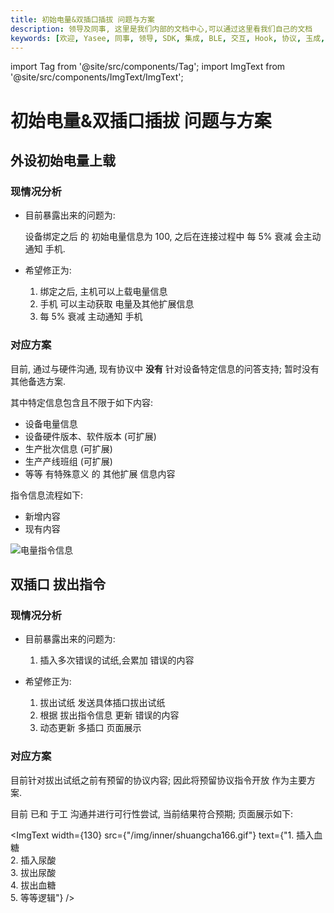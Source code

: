 ```yaml
---
title: 初始电量&双插口插拔 问题与方案
description: 领导及同事, 这里是我们内部的文档中心,可以通过这里看我们自己的文档
keywords: [欢迎, Yasee, 同事, 领导, SDK, 集成, BLE, 交互, Hook, 协议, 玉成, 动态体温, 心电]
---
```


import Tag from '@site/src/components/Tag';
import ImgText from '@site/src/components/ImgText/ImgText';

# 初始电量&双插口插拔 问题与方案


## 外设初始电量上载

### 现情况分析

- 目前暴露出来的问题为:

    设备绑定之后 的 初始电量信息为 100, 之后在连接过程中 每 5% 衰减 会主动通知 手机.

- 希望修正为: 
    1. <Tag text="新增" color="orange" /> 绑定之后, 主机可以上载电量信息 
    2. <Tag text="新增" color="orange" /> 手机 可以主动获取 电量及其他扩展信息
    3. 每 5% 衰减 主动通知 手机

### 对应方案
目前, 通过与硬件沟通, 现有协议中 **没有** 针对设备特定信息的问答支持; 暂时没有其他备选方案.

其中特定信息包含且不限于如下内容:
- 设备电量信息
- 设备硬件版本、软件版本 (可扩展)
- 生产批次信息 (可扩展)
- 生产产线班组 (可扩展)
- 等等 有特殊意义 的 其他扩展 信息内容



指令信息流程如下:
- 新增内容 <Tag text="橙色需新增" color="orange" />
- 现有内容 <Tag text="现有" color="black" />


![电量指令信息](/img/inner/battery_process.png)




## 双插口 拔出指令

### 现情况分析
- 目前暴露出来的问题为:
    1. 插入多次错误的试纸,会累加 错误的内容

- 希望修正为: 
    1. 拔出试纸 发送具体插口拔出试纸
    2. 根据 拔出指令信息 更新 错误的内容
    3. 动态更新 多插口 页面展示



### 对应方案
目前针对拔出试纸之前有预留的协议内容; 因此将预留协议指令开放 作为主要方案.

目前 已和 于工 沟通并进行可行性尝试, 当前结果符合预期; 页面展示如下:

<ImgText width={130} src={"/img/inner/shuangcha166.gif"} text={"1. 插入血糖     <br />2. 插入尿酸<br />3. 拔出尿酸<br />4. 拔出血糖<br />5. 等等逻辑"} />
